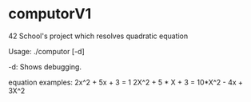 # computorV1
42 School's project which resolves quadratic equation

Usage: ./computor [-d] <equation>

-d: Shows debugging.

equation examples:
  2x^2 + 5x + 3 = 1
  2X^2 + 5 * X + 3 = 10*X^2 - 4x + 3X^2
